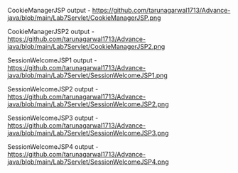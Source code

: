 CookieManagerJSP output - https://github.com/tarunagarwal1713/Advance-java/blob/main/Lab7Servlet/CookieManagerJSP.png

CookieManagerJSP2 output - https://github.com/tarunagarwal1713/Advance-java/blob/main/Lab7Servlet/CookieManagerJSP2.png

SessionWelcomeJSP1 output - https://github.com/tarunagarwal1713/Advance-java/blob/main/Lab7Servlet/SessionWelcomeJSP1.png

SessionWelcomeJSP2 output - https://github.com/tarunagarwal1713/Advance-java/blob/main/Lab7Servlet/SessionWelcomeJSP2.png

SessionWelcomeJSP3 output - https://github.com/tarunagarwal1713/Advance-java/blob/main/Lab7Servlet/SessionWelcomeJSP3.png

SessionWelcomeJSP4 output - https://github.com/tarunagarwal1713/Advance-java/blob/main/Lab7Servlet/SessionWelcomeJSP4.png
